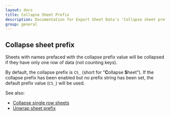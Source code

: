 ```yaml
---
layout: docs
title: Collapse Sheet Prefix
description: Documentation for Export Sheet Data's 'Collapse sheet prefix' option.
group: general
---
```


Collapse sheet prefix
---------------------
Sheets with names prefaced with the collapse prefix value will be collapsed if they have only one row of data (not counting keys).

By default, the collapse prefix is `CS_` (short for "**C**ollapse **S**heet"). If the collapse prefix has been enabled but no prefix string has been set, the default prefix value (`CS_`) will be used.

See also:
- [Collapse single row sheets](collapsesinglerowsheets.md)
- [Unwrap sheet prefix](unwrapprefix.md)
